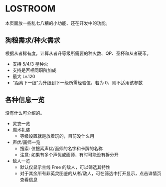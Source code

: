 # LOSTROOM

本页面放一些乱七八糟的小功能、还在开发中的功能。

## 狗粮需求/种火需求

根据从者稀有度，计算从者升等级所需要的种火数、QP、圣杯和从者硬币。

- 支持 5/4/3 星种火
- 支持是否相同职阶加成
- 最大 Lv.120
- “距离下一级”为升级到下一级所需经验值，若为 0，则不适用该参数

## 各种信息一览

没有什么可介绍的。

- 灵衣一览
- 魔术礼装
  - 等级设置就是放着玩的，目前没什么用
- 声优/画师一览
  - 搜索: 仅搜索声优/画师的名字和卡牌的名称
  - 注意: 如果有多个声优或画师，有时可能没有拆分开
- 敌人一览
  - 默认仅显示主线 Free 的敌人，可以筛选其特性
  - 对于其余所有非英灵图鉴的从者/敌人，可在筛选中打开显示，点击详情页查看信息

